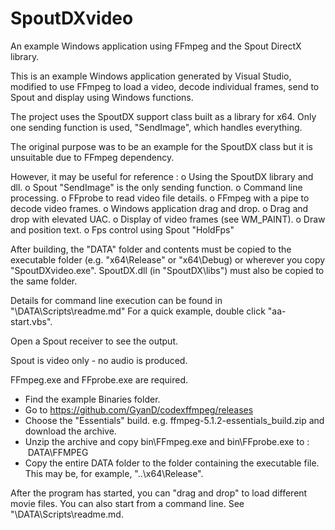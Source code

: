 # SpoutDXvideo
An example Windows application using FFmpeg and the Spout DirectX library.

This is an example Windows application generated by Visual Studio,
modified to use FFmpeg to load a video, decode individual frames,
send to Spout and display using Windows functions.

The project uses the SpoutDX support class built as a library for x64.
Only one sending function is used, "SendImage", which handles everything. 

The original purpose was to be an example for the SpoutDX class
but it is unsuitable due to FFmpeg dependency.

However, it may be useful for reference :
    o Using the SpoutDX library and dll.
    o Spout "SendImage" is the only sending function.
    o Command line processing.
    o FFprobe to read video file details.
    o FFmpeg with a pipe to decode video frames.
    o Windows application drag and drop.
	o Drag and drop with elevated UAC.
    o Display of video frames (see WM_PAINT).
	o Draw and position text.
	o Fps control using Spout "HoldFps"

After building, the "DATA" folder and contents must be copied to the
executable folder (e.g. "x64\Release\" or "x64\Debug\) or wherever you 
copy "SpoutDXvideo.exe". SpoutDX.dll (in "SpoutDX\libs\") must also
be copied to the same folder.

Details for command line execution can be found in "\DATA\Scripts\readme.md"
For a quick example, double click "aa-start.vbs".

Open a Spout receiver to see the output.

Spout is video only - no audio is produced.

FFmpeg.exe and FFprobe.exe are required.
* Find the example Binaries folder.
* Go to https://github.com/GyanD/codexffmpeg/releases
* Choose the "Essentials" build. e.g. ffmpeg-5.1.2-essentials_build.zip and download the archive.
* Unzip the archive and copy bin\FFmpeg.exe and bin\FFprobe.exe to : &nbsp;DATA\FFMPEG
* Copy the entire DATA folder to the folder containing the executable file.\
This may be, for example, "..\x64\Release".

After the program has started, you can "drag and drop" to load different movie files.
You can also start from a command line. See "\DATA\Scripts\readme.md.
